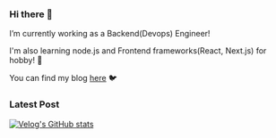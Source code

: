### Hi there 👋

I’m currently working as a Backend(Devops) Engineer!

I'm also learning node.js and Frontend frameworks(React, Next.js) for hobby! 🌱

You can find my blog [here](https://velog.io/@koo8624) 🐦

### Latest Post
[![Velog's GitHub stats](https://velog-readme-stats.vercel.app/api?name=koo8624)](https://velog.io/@koo8624)

<!--
**BlueWhaleKo/BlueWhaleKo** is a ✨ _special_ ✨ repository because its `README.md` (this file) appears on your GitHub profile.

Here are some ideas to get you started:

- 🔭 I’m currently working on ...
- 🌱 I’m currently learning ...
- 👯 I’m looking to collaborate on ...
- 🤔 I’m looking for help with ...
- 💬 Ask me about ...
- 📫 How to reach me: ...
- 😄 Pronouns: ...
- ⚡ Fun fact: ...
-->
